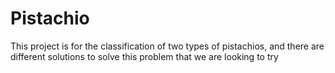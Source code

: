 # Pistachio
This project is for the classification of two types of pistachios, and there are different solutions to solve this problem that we are looking to try
